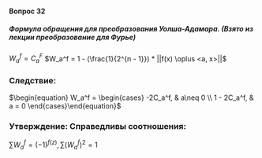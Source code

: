 #### Вопрос 32
##### Формула обращения для преобразования Уолша-Адамара. (Взято из лекции преобразование для Фурье)
$W_a^f = C_a^F$
$W_a^f = 1 - (\frac{1}{2^{n - 1}}) * ||f(x) \oplus <a, x>||$ 
### Следствие:
$\begin{equation} W_a^f = \begin{cases} -2C_a^f, & a\neq 0 \\ 1 - 2C_a^f, & a = 0 \end{cases}\end{equation}$ 
### Утверждение: Справедливы соотношения:
$\sum W_a^f = (-1)^{f(z)}, \sum (W_a^f)^2 = 1$ 